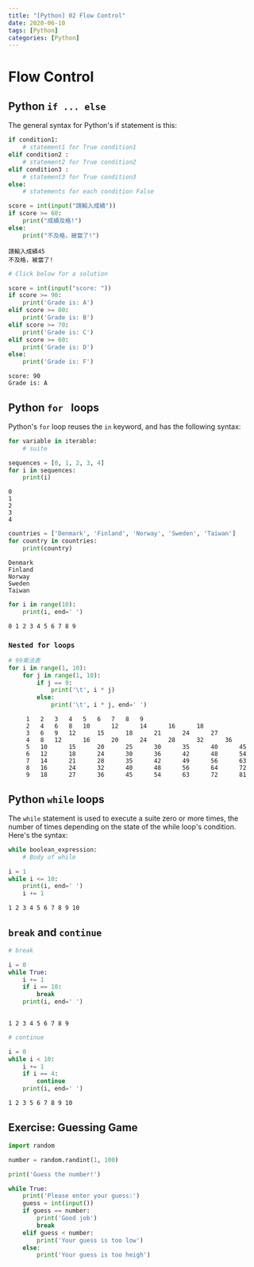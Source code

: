 ```yaml
---
title: "[Python] 02 Flow Control"
date: 2020-06-10
tags: [Python]
categories: [Python]
---
```


# Flow Control

## Python `if ... else` 

The general syntax for Python's if statement is this:

```python
if condition1:
    # statement1 for True condition1
elif condition2 :
    # statement2 for True condition2
elif condition3 :
    # statement3 for True condition3
else:
    # statements for each condition False
```

```python
score = int(input("請輸入成績"))
if score >= 60:
    print("成績及格!")
else:
    print("不及格，被當了!")
```

    請輸入成績45
    不及格，被當了!

```python
# Click below for a solution

score = int(input("score: "))
if score >= 90:
    print('Grade is: A')
elif score >= 80:
    print('Grade is: B')
elif score >= 70:
    print('Grade is: C')
elif score >= 60:
    print('Grade is: D')
else:
    print('Grade is: F')
```

    score: 90
    Grade is: A

## Python `for ` loops

Python's `for` loop reuses the `in` keyword, and has the following syntax:

```python
for variable in iterable:
    # suite
```

```python
sequences = [0, 1, 2, 3, 4]
for i in sequences:
    print(i)
```

    0
    1
    2
    3
    4

```python
countries = ['Denmark', 'Finland', 'Norway', 'Sweden', 'Taiwan']
for country in countries:
    print(country)
```

    Denmark
    Finland
    Norway
    Sweden
    Taiwan

```python
for i in range(10):
    print(i, end=' ')
```

    0 1 2 3 4 5 6 7 8 9 

### `Nested for loops`

```python
# 99乘法表
for i in range(1, 10):
    for j in range(1, 10):
        if j == 9:
            print('\t', i * j)
        else:
            print('\t', i * j, end=' ')
```

    	 1 	 2 	 3 	 4 	 5 	 6 	 7 	 8 	 9
    	 2 	 4 	 6 	 8 	 10 	 12 	 14 	 16 	 18
    	 3 	 6 	 9 	 12 	 15 	 18 	 21 	 24 	 27
    	 4 	 8 	 12 	 16 	 20 	 24 	 28 	 32 	 36
    	 5 	 10 	 15 	 20 	 25 	 30 	 35 	 40 	 45
    	 6 	 12 	 18 	 24 	 30 	 36 	 42 	 48 	 54
    	 7 	 14 	 21 	 28 	 35 	 42 	 49 	 56 	 63
    	 8 	 16 	 24 	 32 	 40 	 48 	 56 	 64 	 72
    	 9 	 18 	 27 	 36 	 45 	 54 	 63 	 72 	 81

## Python `while` loops

The `while` statement is used to execute a suite zero or more times, 
the number of times depending on the state of the while loop's condition.
Here's the syntax:

```python
while boolean_expression:
    # Body of while
```

```python
i = 1
while i <= 10:
    print(i, end=' ')
    i += 1
```

    1 2 3 4 5 6 7 8 9 10 

## `break` and `continue`

```python
# break

i = 0
while True:
    i += 1
    if i == 10:
        break
    print(i, end=' ')
    
```

    1 2 3 4 5 6 7 8 9 

```python
# continue

i = 0
while i < 10:
    i += 1
    if i == 4:
        continue
    print(i, end=' ')
```

    1 2 3 5 6 7 8 9 10 

## Exercise: Guessing Game

```python
import random

number = random.randint(1, 100)

print('Guess the number!')

while True:
    print('Please enter your guess:')
    guess = int(input())
    if guess == number:
        print('Good job')
        break
    elif guess < number:
        print('Your guess is too low')
    else:
        print('Your guess is too heigh')    
```
